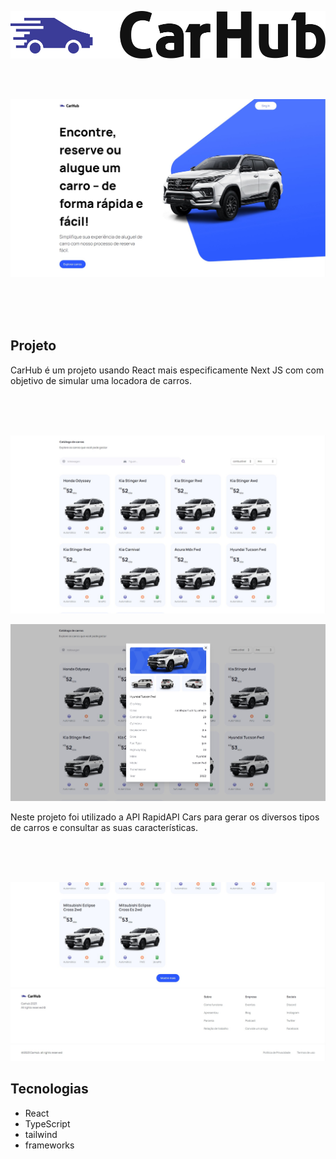 <p align="center">
   <img  src="public/logo.svg">  
</p>
</br></br>
<p align="center">
   <img src="public/1.jpg">  
</p>
</br></br></br>
<h2>Projeto</h2>
<p>CarHub é um projeto usando React mais especificamente Next JS com com objetivo de simular uma locadora de carros.</p>
</br></br></br>
<p align="center">
   <img src="public/2.jpg">  
</p>

<p align="center">
   <img src="public/3.jpg">  
</p>


<p>Neste projeto foi utilizado a API RapidAPI Cars para gerar os diversos tipos de carros e consultar as suas características.</p>
</br></br></br>

<p align="center">
   <img src="public/4.jpg">  
</p>


<h2>Tecnologias</h2>
<ul>
   <li>React</li>
   <li>TypeScript</li>
   <li>tailwind</li>
   <li>frameworks</li>
</ul>
